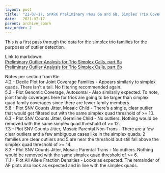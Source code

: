 ```yaml
---
layout: post
title:  "21-07-17, SPARK Preliminary Pass 6a and 6b, Simplex Trio Coverages, SNV Counts, and AFs"
date:   2021-07-17
parent: archive_spark
nav_order: 2
---
```


This is a first pass through the data for the simplex trio families for the purposes of outlier detection.

Link to markdown:
<br>[Preliminary Outlier Analysis for Trio Simplex Calls, part 6a](https://www.dropbox.com/s/n73w7pyxewrzl2l/prelim_burden_triosimplex_06a.html?dl=0)
<br>[Preliminary Outlier Analysis for Trio Simplex Calls, part 6b](https://www.dropbox.com/s/jls73uleobac7o5/prelim_burden_triosimplex_06b.html?dl=0)

Notes per section from 6b:
<br>4.2 - Decile Plot for Joint Coverage Families - Appears similarly to simplex quads. There isn't a tail. No filtering recommended again.
<br>5.2 - Plot Genomic Coverage, Autosomal - Also similarily expected. To note, joint family coverages here for trios are going to be larger than simplex quad family coverages since there are fewer family members.
<br>5.8 - Plot SNV Counts Jitter, Mosaic Child - There's a single, clear outlier that would get filtered out with the same simplex quad threshold of >= 10.
<br>6.3 - Plot SNV Counts Jitter, Germline Child - No outliers. Nothing would be removed with the same simplex quad threshold of >= 12.
<br>7.3 - Plot SNV Counts Jitter, Mosaic Parental Non-Trans - There are a few clear outliers and a few ambiguous cases like in the simplex quads. 2 families are clear outliers and 5 are near the threshold but still fall above the simplex quad threshold of >= 14.
<br>8.3 - Plot SNV Counts Jitter, Mosaic Parental Trans - No outliers. Nothing would be removed with the same simplex quad threshold of >= 6.
<br>11.1 - Plot All Allele Fraction Densities - Looks as expected. The remainder of AF plots also look as expected and in line with the simplex quads.